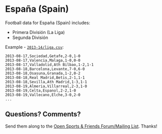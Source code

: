 # España (Spain)

Football data for España (Spain) includes:

- Primera División (La Liga)
- Segunda División

Example - [`2013-14/liga.csv`](2013-14/1-liga.csv):

~~~
2013-08-17,Sociedad,Getafe,2-0,1-0
2013-08-17,Valencia,Malaga,1-0,0-0
2013-08-17,Valladolid,Ath Bilbao,1-2,1-1
2013-08-18,Barcelona,Levante,7-0,6-0
2013-08-18,Osasuna,Granada,1-2,0-2
2013-08-18,Real Madrid,Betis,2-1,1-1
2013-08-18,Sevilla,Ath Madrid,1-3,1-1
2013-08-19,Almeria,Villarreal,2-3,1-0
2013-08-19,Celta,Espanol,2-2,1-0
2013-08-19,Vallecano,Elche,3-0,2-0
...
~~~


## Questions? Comments?

Send them along to the
[Open Sports & Friends Forum/Mailing List](http://groups.google.com/group/opensport).
Thanks!
